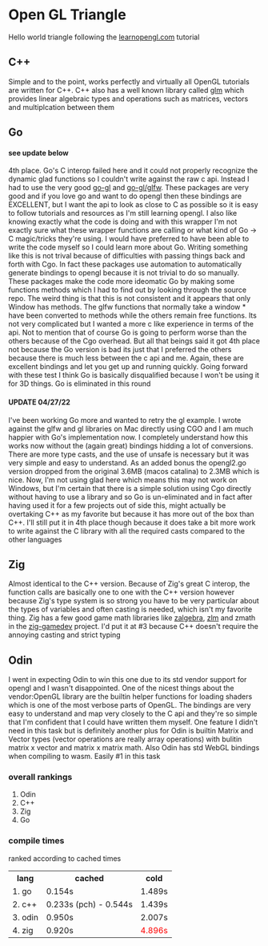 # Open GL Triangle
Hello world triangle following the [learnopengl.com](https://learnopengl.com/Getting-started/Hello-Triangle) tutorial
## C++
Simple and to the point, works perfectly and virtually all OpenGL tutorials are written for C++. C++ also has a well known library called [glm](https://glm.g-truc.net/0.9.9/index.html) which provides linear algebraic types and operations such as matrices, vectors and multiplcation between them
## Go
#### see update below

4th place. Go's C interop failed here and it could not properly recognize the dynamic glad functions so I couldn't write against the raw c api. Instead I had to use the very good [go-gl](https://github.com/go-gl/gl) and [go-gl/glfw](https://github.com/go-gl/glfw). These packages are very good and if you love go and want to do opengl then these bindings are EXCELLENT, but I want the api to look as close to C as possible so it is easy to follow tutorials and resources as I'm still learning opengl. I also like knowing exactly what the code is doing and with this wrapper I'm not exactly sure what these wrapper functions are calling or what kind of Go -> C magic/tricks they're using. I would have preferred to have been able to write the code myself so I could learn more about Go. Writing something like this is not trival because of difficulties with passing things back and forth with Cgo. In fact these packages use automation to automatically generate bindings to opengl because it is not trivial to do so manually. These packages make the code more ideomatic Go by making some functions methods which I had to find out by looking through the source repo. The weird thing is that this is not consistent and it appears that only Window has methods. The glfw functions that normally take a window * have been converted to methods while the others remain free functions. Its not very complicated but I wanted a more c like experience in terms of the api. Not to mention that of course Go is going to perform worse than the others because of the Cgo overhead. But all that beings said it got 4th place not because the Go version is bad its just that I preferred the others because there is much less between the c api and me. Again, these are excellent bindings and let you get up and running quickly. Going forward with these test I think Go is basically disqualified because I won't be using it for 3D things. Go is eliminated in this round 

#### UPDATE 04/27/22
I've been working Go more and wanted to retry the gl example. I wrote against the glfw and gl libraries on Mac directly using CGO and I am much happier with Go's implementation now. I completely understand how this works now without the (again great) bindings hidding a lot of conversions. There are more type casts, and the use of unsafe is necessary but it was very simple and easy to understand. As an added bonus the opengl2.go version dropped from the original 3.6MB (macos catalina) to 2.3MB which is nice.  Now, I'm not using glad here which means this may not work on Windows, but I'm certain that there is a simple solution using Cgo directly without having to use a library and so Go is un-eliminated and in fact after having used it for a few projects out of side this, might actually be overtaking C++ as my favorite but because it has more out of the box than C++. I'll still put it in 4th place though because it does take a bit more work to write against the C library with all the required casts compared to the other languages
## Zig
Almost identical to the C++ version. Because of Zig's great C interop, the function calls are basically one to one with the C++ version however because Zig's type system is so strong you have to be very particular about the types of variables and often casting is needed, which isn't my favorite thing. Zig has a few good game math libraries like [zalgebra](https://github.com/kooparse/zalgebra), [zlm](https://github.com/ziglibs/zlm) and zmath in the [zig-gamedev](https://github.com/michal-z/zig-gamedev) project. I'd put it at #3 because C++ doesn't require the annoying casting and strict typing
## Odin
I went in expecting Odin to win this one due to its std vendor support for opengl and I wasn't disappointed. One of the nicest things about the vendor:OpenGL library are the builtin helper functions for loading shaders which is one of the most verbose parts of OpenGL. The bindings are very easy to understand and map very closely to the C api and they're so simple that I'm confident that I could have written them myself. One feature I didn't need in this task but is definitely another plus for Odin is builtin Matrix and Vector types (vector operations are really array operations) with bulitin matrix x vector and matrix x matrix math. Also Odin has std WebGL bindings when compiling to wasm. Easily #1 in this task
### overall rankings
1. Odin
2. C++
3. Zig
4. Go
### compile times
ranked according to cached times
<table>
    <th>lang</th>
    <th>cached</th>
    <th>cold</th>
    <tr>
        <td>1. go</td> 
        <td>0.154s</td>
        <td>1.489s</td>
    </tr>
    <tr>
        <td>2. c++</td> 
        <td>0.233s (pch) - 0.544s</td>
        <td>1.439s</td>
    </tr>
    <tr>
        <td>3. odin</td> 
        <td>0.950s</td>
        <td>2.007s</td>
    </tr>
    <tr>
        <td>4. zig</td> 
        <td>0.920s</td>
        <td style="color:red">4.896s</td>
    </tr>
</table>